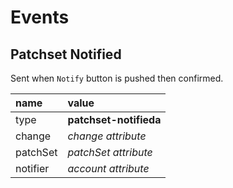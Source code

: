 # Events

## Patchset Notified

Sent when `Notify` button is pushed then confirmed.

| name             | value
|:-----------------|:--------------------------
| type             | **patchset-notifieda**
| change           | *change attribute*
| patchSet         | *patchSet attribute*
| notifier         | *account attribute*
